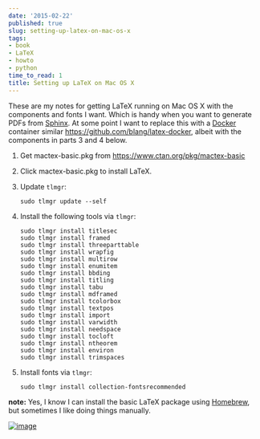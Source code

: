 ```yaml
---
date: '2015-02-22'
published: true
slug: setting-up-latex-on-mac-os-x
tags:
- book
- LaTeX
- howto
- python
time_to_read: 1
title: Setting up LaTeX on Mac OS X
---
```


These are my notes for getting LaTeX running on Mac OS X with the
components and fonts I want. Which is handy when you want to generate
PDFs from [Sphinx](https://sphinx-doc.org/). At some point I want to
replace this with a [Docker](https://www.docker.com/) container similar
<https://github.com/blang/latex-docker>, albeit with the components in
parts 3 and 4 below.

1.  Get mactex-basic.pkg from <https://www.ctan.org/pkg/mactex-basic>
2.  Click mactex-basic.pkg to install LaTeX.
3.  Update `tlmgr`:

        sudo tlmgr update --self

4.  Install the following tools via `tlmgr`:

        sudo tlmgr install titlesec
        sudo tlmgr install framed
        sudo tlmgr install threeparttable
        sudo tlmgr install wrapfig
        sudo tlmgr install multirow
        sudo tlmgr install enumitem
        sudo tlmgr install bbding
        sudo tlmgr install titling
        sudo tlmgr install tabu
        sudo tlmgr install mdframed
        sudo tlmgr install tcolorbox
        sudo tlmgr install textpos
        sudo tlmgr install import
        sudo tlmgr install varwidth
        sudo tlmgr install needspace
        sudo tlmgr install tocloft
        sudo tlmgr install ntheorem
        sudo tlmgr install environ
        sudo tlmgr install trimspaces

5.  Install fonts via `tlmgr`:

        sudo tlmgr install collection-fontsrecommended

**note:** Yes, I know I can install the basic LaTeX package using
[Homebrew](https://brew.sh/), but sometimes I like doing things manually.

[![image](https://upload.wikimedia.org/wikipedia/commons/9/9c/Latex_example.png)](https://en.wikipedia.org/wiki/LaTeX#mediaviewer/File:Latex_example.png)
